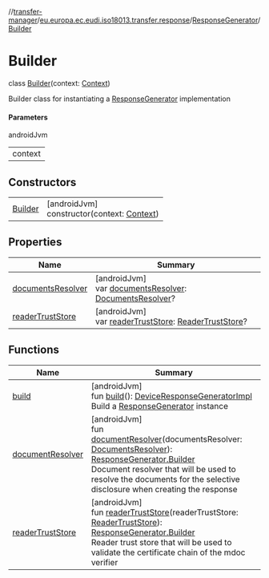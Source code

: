 //[transfer-manager](../../../../index.md)/[eu.europa.ec.eudi.iso18013.transfer.response](../../index.md)/[ResponseGenerator](../index.md)/[Builder](index.md)

# Builder

class [Builder](index.md)(context: [Context](https://developer.android.com/reference/kotlin/android/content/Context.html))

Builder class for instantiating a [ResponseGenerator](../index.md) implementation

#### Parameters

androidJvm

| |
|---|
| context |

## Constructors

| | |
|---|---|
| [Builder](-builder.md) | [androidJvm]<br>constructor(context: [Context](https://developer.android.com/reference/kotlin/android/content/Context.html)) |

## Properties

| Name                                       | Summary                                                                                                                                                                  |
|--------------------------------------------|--------------------------------------------------------------------------------------------------------------------------------------------------------------------------|
| [documentsResolver](documents-resolver.md) | [androidJvm]<br>var [documentsResolver](documents-resolver.md): [DocumentsResolver](../../../eu.europa.ec.eudi.iso18013.transfer/-documents-resolver/index.md)?          |
| [readerTrustStore](reader-trust-store.md)  | [androidJvm]<br>var [readerTrustStore](reader-trust-store.md): [ReaderTrustStore](../../../eu.europa.ec.eudi.iso18013.transfer.readerauth/-reader-trust-store/index.md)? |

## Functions

| Name | Summary |
|---|---|
| [build](build.md) | [androidJvm]<br>fun [build](build.md)(): [DeviceResponseGeneratorImpl](../../-device-response-generator-impl/index.md)<br>Build a [ResponseGenerator](../index.md) instance |
| [documentResolver](document-resolver.md) | [androidJvm]<br>fun [documentResolver](document-resolver.md)(documentsResolver: [DocumentsResolver](../../../eu.europa.ec.eudi.iso18013.transfer/-documents-resolver/index.md)): [ResponseGenerator.Builder](index.md)<br>Document resolver that will be used to resolve the documents for the selective disclosure when creating the response |
| [readerTrustStore](reader-trust-store.md) | [androidJvm]<br>fun [readerTrustStore](reader-trust-store.md)(readerTrustStore: [ReaderTrustStore](../../../eu.europa.ec.eudi.iso18013.transfer.readerauth/-reader-trust-store/index.md)): [ResponseGenerator.Builder](index.md)<br>Reader trust store that will be used to validate the certificate chain of the mdoc verifier |
